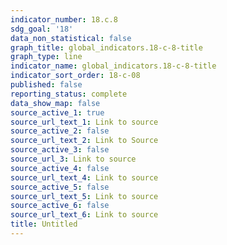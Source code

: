 ```yaml
---
indicator_number: 18.c.8
sdg_goal: '18'
data_non_statistical: false
graph_title: global_indicators.18-c-8-title
graph_type: line
indicator_name: global_indicators.18-c-8-title
indicator_sort_order: 18-c-08
published: false
reporting_status: complete
data_show_map: false
source_active_1: true
source_url_text_1: Link to source
source_active_2: false
source_url_text_2: Link to Source
source_active_3: false
source_url_3: Link to source
source_active_4: false
source_url_text_4: Link to source
source_active_5: false
source_url_text_5: Link to source
source_active_6: false
source_url_text_6: Link to source
title: Untitled
---
```

